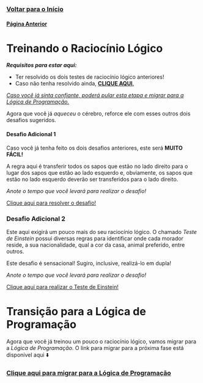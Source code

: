### [**Voltar para o Início**](../../README.md)

#### [**Página Anterior**](../01_02_desafios/README.md)

# Treinando o Raciocínio Lógico

***Requisitos para estar aqui:***
- Ter resolvido os dois testes de raciocínio lógico anteriores!
- Caso não tenha resolvido ainda, [**CLIQUE AQUI**.](../01_02_desafios/README.md)

<u>*Caso você já sinta confiante, poderá pular esta etapa e migrar para a [Lógica de Programação](#transição-para-a-lógica-de-programação).*</u>

Agora que você já *aqueceu* o cérebro, reforce ele com esses outros dois desafios sugeridos.

#### **Desafio Adicional 1**
Caso você já tenha feito os dois desafios anteriores, este será **MUITO FÁCIL!**

A regra aqui é transferir todos os sapos que estão no lado direito para o lugar dos sapos que estão ao lado esquerdo e, obviamente, os sapos que estão no lado esquerdo deverão ser transferidos para o lado direito.

*Anote o tempo que você levará para realizar o desafio!*

[Clique aqui para resolver o desafio!](https://www.neok12.com/games/leap-froggies/leap-froggies.htm)

### **Desafio Adicional 2**
Este aqui exigirá um pouco mais do seu raciocínio lógico. O chamado *Teste de Einstein* possui diversas regras para identificar onde cada morador reside, a sua nacionalidade, qual a cor da casa, animal preferido, entre outros.

Este desafio é sensacional! Sugiro, inclusive, realizá-lo em dupla!

*Anote o tempo que você levará para realizar o desafio!*

[Clique aqui para realizar o Teste de Einstein!](https://rachacuca.com.br/logica/problemas/teste-de-einstein/)

#

# Transição para a Lógica de Programação

Agora que você já treinou um pouco o raciocínio lógico, vamos migrar para a *Lógica de Programação*. O link para migrar para a próxima fase está disponível aqui :arrow_down:

### [**<u>Clique aqui para migrar para a Lógica de Programação</u>**](../01_04_transicao/README.md)